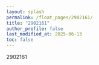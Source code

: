 ```yaml
---
layout: splash
permalink: /float_pages/2902161/
title: "2902161"
author_profile: false
last_modified_at: 2025-06-13
toc: false
---
```

 
2902161
